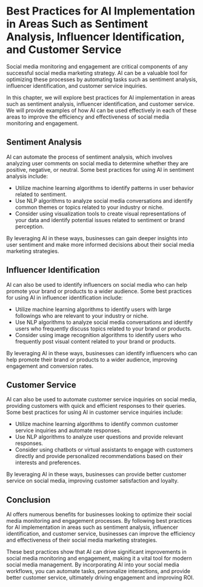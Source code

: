 Best Practices for AI Implementation in Areas Such as Sentiment Analysis, Influencer Identification, and Customer Service
===============================================================================================================================================================================================================

Social media monitoring and engagement are critical components of any successful social media marketing strategy. AI can be a valuable tool for optimizing these processes by automating tasks such as sentiment analysis, influencer identification, and customer service inquiries.

In this chapter, we will explore best practices for AI implementation in areas such as sentiment analysis, influencer identification, and customer service. We will provide examples of how AI can be used effectively in each of these areas to improve the efficiency and effectiveness of social media monitoring and engagement.

Sentiment Analysis
------------------

AI can automate the process of sentiment analysis, which involves analyzing user comments on social media to determine whether they are positive, negative, or neutral. Some best practices for using AI in sentiment analysis include:

* Utilize machine learning algorithms to identify patterns in user behavior related to sentiment.
* Use NLP algorithms to analyze social media conversations and identify common themes or topics related to your industry or niche.
* Consider using visualization tools to create visual representations of your data and identify potential issues related to sentiment or brand perception.

By leveraging AI in these ways, businesses can gain deeper insights into user sentiment and make more informed decisions about their social media marketing strategies.

Influencer Identification
-------------------------

AI can also be used to identify influencers on social media who can help promote your brand or products to a wider audience. Some best practices for using AI in influencer identification include:

* Utilize machine learning algorithms to identify users with large followings who are relevant to your industry or niche.
* Use NLP algorithms to analyze social media conversations and identify users who frequently discuss topics related to your brand or products.
* Consider using image recognition algorithms to identify users who frequently post visual content related to your brand or products.

By leveraging AI in these ways, businesses can identify influencers who can help promote their brand or products to a wider audience, improving engagement and conversion rates.

Customer Service
----------------

AI can also be used to automate customer service inquiries on social media, providing customers with quick and efficient responses to their queries. Some best practices for using AI in customer service inquiries include:

* Utilize machine learning algorithms to identify common customer service inquiries and automate responses.
* Use NLP algorithms to analyze user questions and provide relevant responses.
* Consider using chatbots or virtual assistants to engage with customers directly and provide personalized recommendations based on their interests and preferences.

By leveraging AI in these ways, businesses can provide better customer service on social media, improving customer satisfaction and loyalty.

Conclusion
----------

AI offers numerous benefits for businesses looking to optimize their social media monitoring and engagement processes. By following best practices for AI implementation in areas such as sentiment analysis, influencer identification, and customer service, businesses can improve the efficiency and effectiveness of their social media marketing strategies.

These best practices show that AI can drive significant improvements in social media monitoring and engagement, making it a vital tool for modern social media management. By incorporating AI into your social media workflows, you can automate tasks, personalize interactions, and provide better customer service, ultimately driving engagement and improving ROI.
